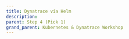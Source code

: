 ```yaml
---
title: Dynatrace via Helm
description:
parent: Step 4 (Pick 1)
grand_parent: Kubernetes & Dynatrace Workshop
---
```


